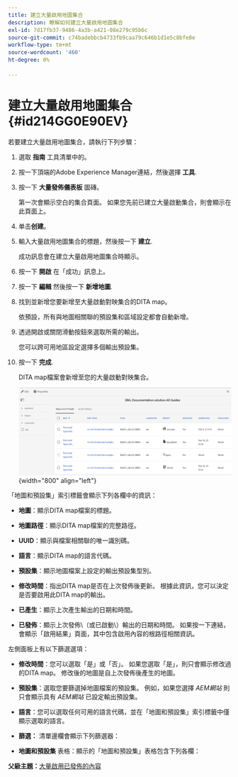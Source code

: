 ```yaml
---
title: 建立大量啟用地圖集合
description: 瞭解如何建立大量啟用地圖集合
exl-id: 7d17fb37-9486-4a3b-a421-08e279c95b6c
source-git-commit: c74badebbcb4733fb9caa79c646b1d1e5c8bfe8e
workflow-type: tm+mt
source-wordcount: '460'
ht-degree: 0%

---
```


# 建立大量啟用地圖集合 {#id214GG0E90EV}

若要建立大量啟用地圖集合，請執行下列步驟：

1. 選取 **指南** 工具清單中的。

1. 按一下頂端的Adobe Experience Manager連結，然後選擇 **工具**.

1. 按一下 **大量發佈儀表板** 圖磚。

   第一次會顯示空白的集合頁面。 如果您先前已建立大量啟動集合，則會顯示在此頁面上。

1. 单击&#x200B;**创建**。

1. 輸入大量啟用地圖集合的標題，然後按一下 **建立**.

   成功訊息會在建立大量啟用地圖集合時顯示。

1. 按一下 **開啟** 在「成功」訊息上。

1. 按一下 **編輯** 然後按一下 **新增地圖**.

1. 找到並新增您要新增至大量啟動對映集合的DITA map。

   依預設，所有與地圖相關聯的預設集和區域設定都會自動新增。

1. 透過開啟或關閉滑動按鈕來選取所需的輸出。

   您可以跨可用地區設定選擇多個輸出預設集。

1. 按一下 **完成**.

   DITA map檔案會新增至您的大量啟動對映集合。

   ![](images/bulk-activation-collection-created.png){width="800" align="left"}


「地圖和預設集」索引標籤會顯示下列各欄中的資訊：

- **地圖**：顯示DITA map檔案的標題。
- **地圖路徑**：顯示DITA map檔案的完整路徑。

- **UUID**：顯示與檔案相關聯的唯一識別碼。

- **語言**：顯示DITA map的語言代碼。
- **預設集**：顯示地圖檔案上設定的輸出預設集型別。
- **修改時間**：指出DITA map是否在上次發佈後更新。 根據此資訊，您可以決定是否要啟用此DITA map的輸出。
- **已產生**：顯示上次產生輸出的日期和時間。
- **已發佈**：顯示上次發佈\（或已啟動\）輸出的日期和時間。 如果按一下連結，會顯示「啟用結果」頁面，其中包含啟用內容的根路徑相關資訊。


左側面板上有以下篩選選項：

- **修改時間**：您可以選取「是」或「否」。 如果您選取「是」，則只會顯示修改過的DITA map。 修改後的地圖是自上次發佈後產生的地圖。
- **預設集**：選取您要篩選掉地圖檔案的預設集。 例如，如果您選擇 *AEM網站* 則只會顯示具有 *AEM網站* 已設定輸出預設集。
- **語言**：您可以選取任何可用的語言代碼，並在「地圖和預設集」索引標籤中僅顯示選取的語言。

- **篩選：** 清單邊欄會顯示下列篩選器：
- **地圖和預設集** 表格：顯示的「地圖和預設集」表格包含下列各欄：

**父級主題：**[&#x200B;大量啟用已發佈的內容](conf-bulk-activation.md)
